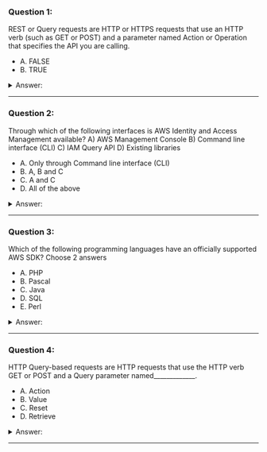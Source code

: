 ### Question 1:

REST or Query requests are HTTP or HTTPS requests that use an HTTP verb (such as GET or POST) and a parameter named Action or Operation that specifies the API you are calling.

- A. FALSE
- B. TRUE

<details><summary>Answer:</summary><p>
[B]

Explanation:

Question 1@http://jayendrapatil.com/aws-interaction-tools/

B: http://docs.aws.amazon.com/elasticloadbalancing/2012-06-01/APIReference/using-query-api.html

</p></details><hr>

### Question 2:

Through which of the following interfaces is AWS Identity and Access Management available? A) AWS Management Console B) Command line interface (CLI) C) IAM Query API D) Existing libraries

- A. Only through Command line interface (CLI)
- B. A, B and C
- C. A and C
- D. All of the above

<details><summary>Answer:</summary><p>
[D]

Explanation:

Question 2@http://jayendrapatil.com/aws-interaction-tools/

</p></details><hr>

### Question 3:

Which of the following programming languages have an officially supported AWS SDK? Choose 2 answers

- A. PHP
- B. Pascal
- C. Java
- D. SQL
- E. Perl

<details><summary>Answer:</summary><p>
[A, C]

Explanation:

Question 3@http://jayendrapatil.com/aws-interaction-tools/

</p></details><hr>

### Question 4:

HTTP Query-based requests are HTTP requests that use the HTTP verb GET or POST and a Query parameter named_____________.

- A. Action
- B. Value
- C. Reset
- D. Retrieve

<details><summary>Answer:</summary><p>
[A]

Explanation:

Question 4@http://jayendrapatil.com/aws-interaction-tools/

</p></details><hr>

